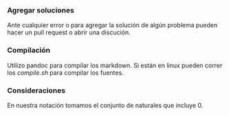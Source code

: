 ### Agregar soluciones
Ante cualquier error o para agregar la solución de algún problema pueden hacer un pull request o abrir una discución.

### Compilación
Utilizo pandoc para compilar los markdown. Si están en linux pueden correr los *compile.sh* para compilar los fuentes.

### Consideraciones
En nuestra notación tomamos el conjunto de naturales que incluye 0.
